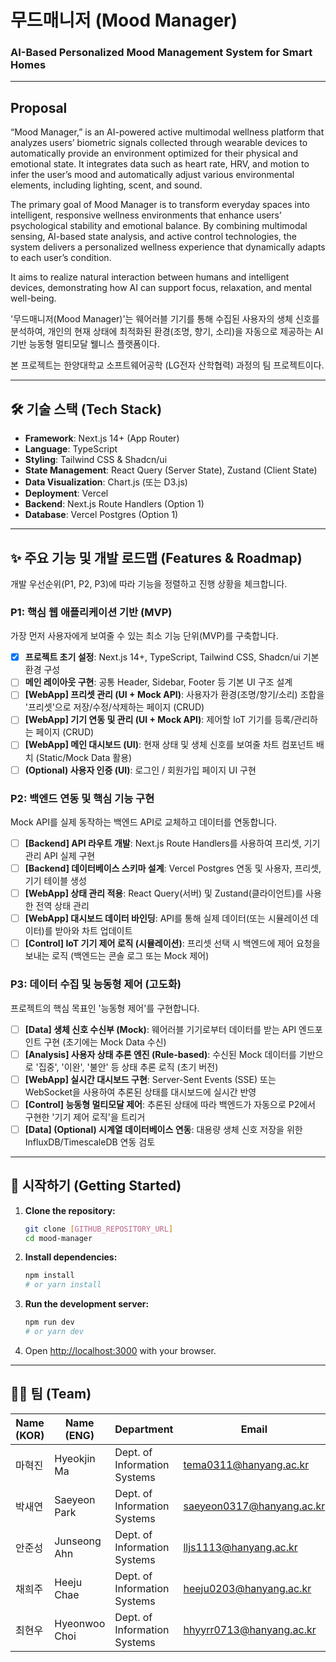 # 무드매니저 (Mood Manager)


### AI-Based Personalized Mood Management System for Smart Homes

---

## Proposal

“Mood Manager,” is an AI-powered active multimodal wellness platform that analyzes users’ biometric signals collected through wearable devices to automatically provide an environment optimized for their physical and emotional state. It integrates data such as heart rate, HRV, and motion to infer the user’s mood and automatically adjust various environmental elements, including lighting, scent, and sound.

The primary goal of Mood Manager is to transform everyday spaces into intelligent, responsive wellness environments that enhance users’ psychological stability and emotional balance. By combining multimodal sensing, AI-based state analysis, and active control technologies, the system delivers a personalized wellness experience that dynamically adapts to each user’s condition.

It aims to realize natural interaction between humans and intelligent devices, demonstrating how AI can support focus, relaxation, and mental well-being.

'무드매니저(Mood Manager)'는 웨어러블 기기를 통해 수집된 사용자의 생체 신호를 분석하여, 개인의 현재 상태에 최적화된 환경(조명, 향기, 소리)을 자동으로 제공하는 AI 기반 능동형 멀티모달 웰니스 플랫폼이다.

본 프로젝트는 한양대학교 소프트웨어공학 (LG전자 산학협력) 과정의 팀 프로젝트이다.

---

## 🛠️ 기술 스택 (Tech Stack)

* **Framework**: Next.js 14+ (App Router)
* **Language**: TypeScript
* **Styling**: Tailwind CSS & Shadcn/ui
* **State Management**: React Query (Server State), Zustand (Client State)
* **Data Visualization**: Chart.js (또는 D3.js)
* **Deployment**: Vercel
* **Backend**: Next.js Route Handlers (Option 1)
* **Database**: Vercel Postgres (Option 1)

---

## ✨ 주요 기능 및 개발 로드맵 (Features & Roadmap)

개발 우선순위(P1, P2, P3)에 따라 기능을 정렬하고 진행 상황을 체크합니다.

### P1: 핵심 웹 애플리케이션 기반 (MVP)

가장 먼저 사용자에게 보여줄 수 있는 최소 기능 단위(MVP)를 구축합니다.

* [x] **프로젝트 초기 설정**: Next.js 14+, TypeScript, Tailwind CSS, Shadcn/ui 기본 환경 구성
* [ ] **메인 레이아웃 구현**: 공통 Header, Sidebar, Footer 등 기본 UI 구조 설계
* [ ] **[WebApp] 프리셋 관리 (UI + Mock API)**: 사용자가 환경(조명/향기/소리) 조합을 '프리셋'으로 저장/수정/삭제하는 페이지 (CRUD)
* [ ] **[WebApp] 기기 연동 및 관리 (UI + Mock API)**: 제어할 IoT 기기를 등록/관리하는 페이지 (CRUD)
* [ ] **[WebApp] 메인 대시보드 (UI)**: 현재 상태 및 생체 신호를 보여줄 차트 컴포넌트 배치 (Static/Mock Data 활용)
* [ ] **(Optional) 사용자 인증 (UI)**: 로그인 / 회원가입 페이지 UI 구현

### P2: 백엔드 연동 및 핵심 기능 구현

Mock API를 실제 동작하는 백엔드 API로 교체하고 데이터를 연동합니다.

* [ ] **[Backend] API 라우트 개발**: Next.js Route Handlers를 사용하여 프리셋, 기기 관리 API 실제 구현
* [ ] **[Backend] 데이터베이스 스키마 설계**: Vercel Postgres 연동 및 사용자, 프리셋, 기기 테이블 생성
* [ ] **[WebApp] 상태 관리 적용**: React Query(서버) 및 Zustand(클라이언트)를 사용한 전역 상태 관리
* [ ] **[WebApp] 대시보드 데이터 바인딩**: API를 통해 실제 데이터(또는 시뮬레이션 데이터)를 받아와 차트 업데이트
* [ ] **[Control] IoT 기기 제어 로직 (시뮬레이션)**: 프리셋 선택 시 백엔드에 제어 요청을 보내는 로직 (백엔드는 콘솔 로그 또는 Mock 제어)

### P3: 데이터 수집 및 능동형 제어 (고도화)

프로젝트의 핵심 목표인 '능동형 제어'를 구현합니다.

* [ ] **[Data] 생체 신호 수신부 (Mock)**: 웨어러블 기기로부터 데이터를 받는 API 엔드포인트 구현 (초기에는 Mock Data 수신)
* [ ] **[Analysis] 사용자 상태 추론 엔진 (Rule-based)**: 수신된 Mock 데이터를 기반으로 '집중', '이완', '불안' 등 상태 추론 로직 (초기 버전)
* [ ] **[WebApp] 실시간 대시보드 구현**: Server-Sent Events (SSE) 또는 WebSocket을 사용하여 추론된 상태를 대시보드에 실시간 반영
* [ ] **[Control] 능동형 멀티모달 제어**: 추론된 상태에 따라 백엔드가 자동으로 P2에서 구현한 '기기 제어 로직'을 트리거
* [ ] **[Data] (Optional) 시계열 데이터베이스 연동**: 대용량 생체 신호 저장을 위한 InfluxDB/TimescaleDB 연동 검토

---

## 🚀 시작하기 (Getting Started)

1.  **Clone the repository:**
    ```bash
    git clone [GITHUB_REPOSITORY_URL]
    cd mood-manager
    ```

2.  **Install dependencies:**
    ```bash
    npm install
    # or yarn install
    ```

3.  **Run the development server:**
    ```bash
    npm run dev
    # or yarn dev
    ```

4.  Open [http://localhost:3000](http://localhost:3000) with your browser.

---

## 👨‍💻 팀 (Team)

| Name (KOR) | Name (ENG) | Department | Email |
|-------------|-------------|-------------|-----------------------------|
| 마혁진 | Hyeokjin Ma | Dept. of Information Systems | tema0311@hanyang.ac.kr |
| 박새연 | Saeyeon Park | Dept. of Information Systems | saeyeon0317@hanyang.ac.kr |
| 안준성 | Junseong Ahn | Dept. of Information Systems | lljs1113@hanyang.ac.kr |
| 채희주 | Heeju Chae | Dept. of Information Systems | heeju0203@hanyang.ac.kr |
| 최현우 | Hyeonwoo Choi | Dept. of Information Systems | hhyyrr0713@hanyang.ac.kr |

